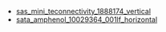 * [sas_mini_teconnectivity_1888174_vertical](sas_mini_teconnectivity_1888174_vertical)
* [sata_amphenol_10029364_001lf_horizontal](sata_amphenol_10029364_001lf_horizontal)
